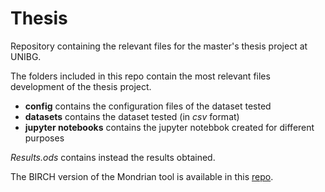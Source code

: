 # Thesis

Repository containing the relevant files for the master's thesis project at UNIBG.

The folders included in this repo contain the most relevant files development of the thesis project.

* **config** contains the configuration files of the dataset tested
* **datasets** contains the dataset tested (in *csv* format)
* **jupyter notebooks** contains the jupyter notebbok created for different purposes

*Results.ods* contains instead the results obtained.

The BIRCH version of the Mondrian tool is available in this [repo](https://github.com/stegianna/mondrian). 

